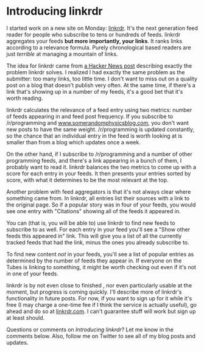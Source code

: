 # Introducing linkrdr

I started work on a new site on Monday:
[linkrdr](http://www.linkrdr.com). It's the next
generation feed reader for people who subscribe to tens or hundreds of
feeds. linkrdr aggregates your feeds __but more importantly, your links__. It ranks
links according to a relevance formula. Purely chronological based readers
are just _terrible_ at managing a mountain of links.

The idea for linkrdr came from [a Hacker News post](http://news.ycombinator.com/item?id=3555923) describing exactly the
problem linkrdr solves. I realized I had exactly the same problem as the
submitter: too many links, too little time. I don't want to miss
out on a quality post on a blog that doesn't publish very often. At the
same time, if there's a link that's showing up in a number of my feeds,
it's a good bet that it's worth reading.
<!--more-->
linkrdr calculates the relevance of a feed entry using two
metrics: number of feeds appearing in and feed post frequency. If you
subscribe to /r/programming and www.somerandomphysicsblog.com, you don't
want new posts to have the same weight. /r/programming is updated
constantly, so the chance that an individual entry in the feed is worth
looking at is smaller than from a blog which updates once a week.

On the other hand, if I subscribe to /r/programming and a number of
other programming feeds, and there's a link appearing in a bunch of
them, I probably want to read it. linkrdr balances the two metrics to
come up with a score for each entry in your feeds. It then presents your
entries sorted by score, with what it determines to be the most relevant
at the top.

Another problem with feed aggregators is that it's not always clear
where something came from. In linkrdr, all entries list their sources
with a link to the original page. So if a popular story was in four of
your feeds, you would see one entry with "Citations" showing all of the
feeds it appeared in.

You can (that is, you will be able to) use linkrdr to find new feeds to
subscribe to as well. For each entry in your feed you'll see a "Show
other feeds this appeared in" link. This will give you a list of all the
currently tracked feeds that had the link, minus the ones you already
subscribe to.

To find new content _not_ in your feeds, you'll see a list of popular
entries as determined by the number of feeds they appear in. If everyone
on the Tubes is linking to something, it might be worth checking out
even if it's not in one of your feeds.

linkrdr is by not even close to finished , nor even particularly usable at the
moment, but progress is coming quickly. I'll describe more of linkrdr's
functionality in future posts. For now, if you want to sign up for it
while it's free (I may charge a one-time fee if I think the service is
actually useful), go ahead and do so at [linkrdr.com](http://www.linkrdr.com).
I can't guarantee stuff will work but sign up at least should.

Questions or comments on _Introducing linkrdr_? Let me know in the comments below. 
Also, follow me on Twitter to see all of my blog posts and updates.
